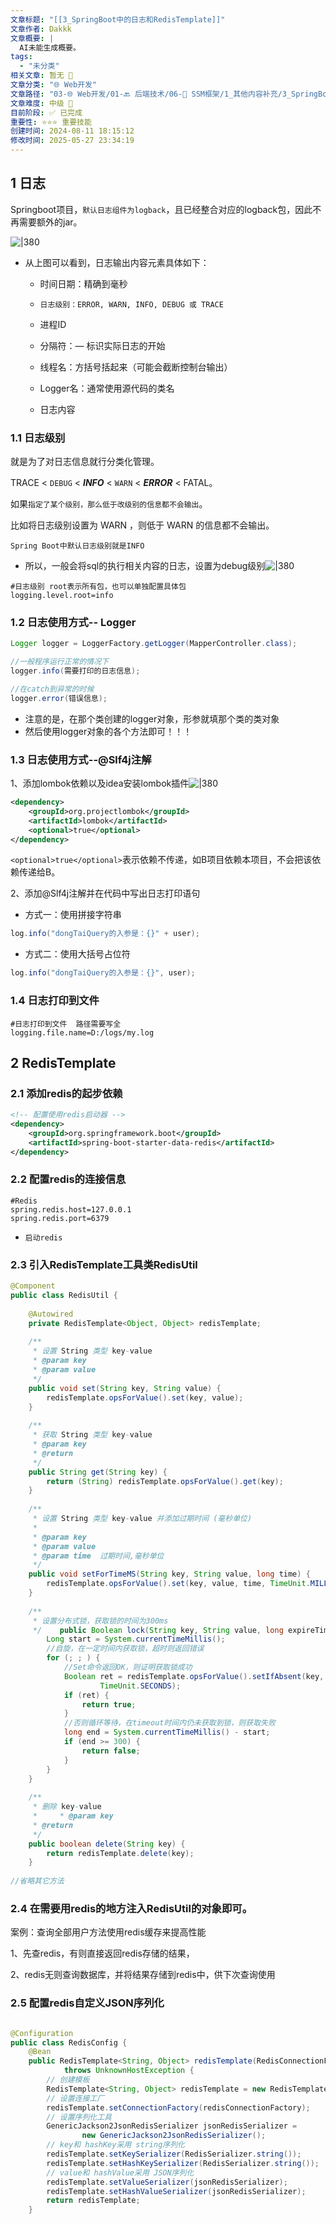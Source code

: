 ```yaml
---
文章标题: "[[3_SpringBoot中的日志和RedisTemplate]]" 
文章作者: Dakkk
文章概要: |
  AI未能生成概要。
tags:
  - "未分类"
相关文章: 暂无 🤷
文章分类: "🌐 Web开发"
文章路径: "03-🌐 Web开发/01-🔙 后端技术/06-🔧 SSM框架/1_其他内容补充/3_SpringBoot中的日志和RedisTemplate.md"
文章难度: 中级 🌳
目前阶段: ✅ 已完成
重要性: ⭐⭐⭐ 重要技能
创建时间: 2024-08-11 18:15:12
修改时间: 2025-05-27 23:34:19
---
```


## 1 日志        

Springboot项目，`默认日志组件为logback`，且已经整合对应的logback包，因此不再需要额外的jar。

![|380](https://my-obsidian-image.oss-cn-guangzhou.aliyuncs.com/2024/04/225ad0b9a88c087e13955e43ec147c25.png)


- 从上图可以看到，日志输出内容元素具体如下：

	- 时间日期：精确到毫秒
	
	- `日志级别：ERROR, WARN, INFO, DEBUG 或 TRACE`
	
	- 进程ID
	
	- 分隔符：— 标识实际日志的开始
	
	- 线程名：方括号括起来（可能会截断控制台输出）
	
	- Logger名：通常使用源代码的类名
	
	- 日志内容

### 1.1 日志级别

就是为了对日志信息就行分类化管理。

TRACE < `DEBUG` < ***INFO*** < `WARN` < ***ERROR*** < FATAL。

如果`指定了某个级别，那么低于改级别的信息都不会输出`。

比如将日志级别设置为 WARN ，则低于 WARN 的信息都不会输出。 

`Spring Boot中默认日志级别就是INFO`

- 所以，一般会将sql的执行相关内容的日志，设置为debug级别![|380](https://my-obsidian-image.oss-cn-guangzhou.aliyuncs.com/2024/04/c8278df3df0c269fba8421137b4c4d02.png)
```properties
#日志级别 root表示所有包，也可以单独配置具体包  
logging.level.root=info
```

### 1.2 日志使用方式-- Logger

```java
Logger logger = LoggerFactory.getLogger(MapperController.class);

//一般程序运行正常的情况下
logger.info(需要打印的日志信息);

//在catch到异常的时候
logger.error(错误信息);
```

- 注意的是，在那个类创建的logger对象，形参就填那个类的类对象
- 然后使用logger对象的各个方法即可！！！

### 1.3 日志使用方式--@Slf4j注解

1、添加lombok依赖以及idea安装lombok插件![|380](https://my-obsidian-image.oss-cn-guangzhou.aliyuncs.com/2024/04/bed29da5f0c79e8f0c26983529acc55d.png)

```xml
<dependency>  
    <groupId>org.projectlombok</groupId>  
    <artifactId>lombok</artifactId>  
    <optional>true</optional>  
</dependency>
```

`<optional>true</optional>`表示依赖不传递，如B项目依赖本项目，不会把该依赖传递给B。

2、添加@Slf4j注解并在代码中写出日志打印语句

- 方式一：使用拼接字符串
```java
log.info("dongTaiQuery的入参是：{}" + user);
```

- 方式二：使用大括号占位符
```java
log.info("dongTaiQuery的入参是：{}", user);
```

### 1.4 日志打印到文件

```properties
#日志打印到文件  路径需要写全
logging.file.name=D:/logs/my.log
```

## 2 RedisTemplate  

### 2.1 添加redis的起步依赖

```xml
<!-- 配置使用redis启动器 -->  
<dependency>  
    <groupId>org.springframework.boot</groupId>  
    <artifactId>spring-boot-starter-data-redis</artifactId>  
</dependency>
```
### 2.2 配置redis的连接信息

```properties
#Redis
spring.redis.host=127.0.0.1
spring.redis.port=6379
```

- `启动redis`
### 2.3 引入RedisTemplate工具类RedisUtil

```java
@Component  
public class RedisUtil {  
  
    @Autowired  
    private RedisTemplate<Object, Object> redisTemplate;  
  
    /**  
     * 设置 String 类型 key-value    
     * @param key  
     * @param value  
     */  
    public void set(String key, String value) {  
        redisTemplate.opsForValue().set(key, value);  
    }  
  
    /**  
     * 获取 String 类型 key-value  
     * @param key  
     * @return  
     */  
    public String get(String key) {  
        return (String) redisTemplate.opsForValue().get(key);  
    }  
  
    /**  
     * 设置 String 类型 key-value 并添加过期时间 (毫秒单位)  
     *     
     * @param key  
     * @param value  
     * @param time  过期时间,毫秒单位  
     */  
    public void setForTimeMS(String key, String value, long time) {  
        redisTemplate.opsForValue().set(key, value, time, TimeUnit.MILLISECONDS);  
    }  
  
    /**  
     * 设置分布式锁，获取锁的时间为300ms  
     */    public Boolean lock(String key, String value, long expireTime) {  
        Long start = System.currentTimeMillis();  
        //自旋，在一定时间内获取锁，超时则返回错误  
        for (; ; ) {  
            //Set命令返回OK，则证明获取锁成功  
            Boolean ret = redisTemplate.opsForValue().setIfAbsent(key, value, expireTime,  
                    TimeUnit.SECONDS);  
            if (ret) {  
                return true;  
            }  
            //否则循环等待，在timeout时间内仍未获取到锁，则获取失败  
            long end = System.currentTimeMillis() - start;  
            if (end >= 300) {  
                return false;  
            }  
        }  
    }  
  
    /**  
     * 删除 key-value  
     *     * @param key  
     * @return  
     */  
    public boolean delete(String key) {  
        return redisTemplate.delete(key);  
    }  
  
//省略其它方法
```

### 2.4 在需要用redis的地方注入RedisUtil的对象即可。

案例：查询全部用户方法使用redis缓存来提高性能

1、先查redis，有则直接返回redis存储的结果，

2、redis无则查询数据库，并将结果存储到redis中，供下次查询使用

### 2.5 配置redis自定义JSON序列化

```java

@Configuration
public class RedisConfig {
    @Bean
    public RedisTemplate<String, Object> redisTemplate(RedisConnectionFactory redisConnectionFactory)
            throws UnknownHostException {
        // 创建模板
        RedisTemplate<String, Object> redisTemplate = new RedisTemplate<>();
        // 设置连接工厂
        redisTemplate.setConnectionFactory(redisConnectionFactory);
        // 设置序列化工具
        GenericJackson2JsonRedisSerializer jsonRedisSerializer =
                new GenericJackson2JsonRedisSerializer();
        // key和 hashKey采用 string序列化
        redisTemplate.setKeySerializer(RedisSerializer.string());
        redisTemplate.setHashKeySerializer(RedisSerializer.string());
        // value和 hashValue采用 JSON序列化
        redisTemplate.setValueSerializer(jsonRedisSerializer);
        redisTemplate.setHashValueSerializer(jsonRedisSerializer);
        return redisTemplate;
    }
```
